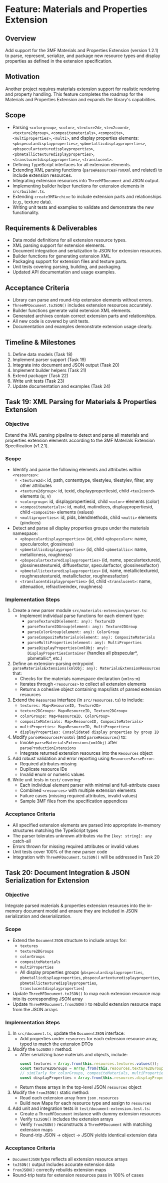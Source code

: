 # Feature: Materials and Properties Extension

## Overview
Add support for the 3MF Materials and Properties Extension (version 1.2.1) to parse, represent, serialize, and package new resource types and display properties as defined in the extension specification.

## Motivation
Another project requires materials extension support for realistic rendering and property handling. This feature completes the roadmap for the Materials and Properties Extension and expands the library's capabilities.

## Scope
- Parsing `<colorgroup>`, `<color>`, `<texture2d>`, `<tex2coord>`, `<texture2dgroup>`, `<compositematerials>`, `<composite>`, `<multiproperties>`, `<multi>`, and display properties elements: `<pbspeculardisplayproperties>`, `<pbmetallicdisplayproperties>`, `<pbspeculartexturedisplayproperties>`, `<pbmetallictexturedisplayproperties>`, `<translucentdisplayproperties>`, `<translucent>`.
- Defining TypeScript interfaces for all extension elements.
- Extending XML parsing functions (`parseResourcesFromXml` and related) to include extension resources.
- Integrating extension resources into `ThreeMFDocument` and JSON output.
- Implementing builder helper functions for extension elements in `src/builder.ts`.
- Extending `create3MFArchive` to include extension parts and relationships (e.g., texture data).
- Writing unit tests and examples to validate and demonstrate the new functionality.

## Requirements & Deliverables
- Data model definitions for all extension resource types.
- XML parsing support for extension elements.
- Document integration and serialization to JSON for extension resources.
- Builder functions for generating extension XML.
- Packaging support for extension files and texture parts.
- Unit tests covering parsing, building, and packaging.
- Updated API documentation and usage examples.

## Acceptance Criteria
- Library can parse and round-trip extension elements without errors.
- `ThreeMFDocument.toJSON()` includes extension resources accurately.
- Builder functions generate valid extension XML elements.
- Generated archives contain correct extension parts and relationships.
- All new code is covered by unit tests.
- Documentation and examples demonstrate extension usage clearly.

## Timeline & Milestones
1. Define data models (Task 18)
2. Implement parser support (Task 19)
3. Integrate into document and JSON output (Task 20)
4. Implement builder helpers (Task 21)
5. Extend packager (Task 22)
6. Write unit tests (Task 23)
7. Update documentation and examples (Task 24)

## Task 19: XML Parsing for Materials & Properties Extension

### Objective
Extend the XML parsing pipeline to detect and parse all materials and properties extension elements according to the 3MF Materials Extension Specification (v1.2.1).

### Scope
- Identify and parse the following elements and attributes within `<resources>`:
  - `<texture2d>`: id, path, contenttype, tilestyleu, tilestylev, filter, any other attributes
  - `<texture2dgroup>`: id, texid, displaypropertiesid, child `<tex2coord>` elements (u, v)
  - `<colorgroup>`: id, displaypropertiesid, child `<color>` elements (color)
  - `<compositematerials>`: id, matid, matindices, displaypropertiesid, child `<composite>` elements (values)
  - `<multiproperties>`: id, pids, blendmethods, child `<multi>` elements (pindices)
- Detect and parse all display properties groups under the materials namespace:
  - `<pbspeculardisplayproperties>` (id, child `<pbspecular>`: name, specularcolor, glossiness)
  - `<pbmetallicdisplayproperties>` (id, child `<pbmetallic>`: name, metallicness, roughness)
  - `<pbspeculartexturedisplayproperties>` (id, name, speculartextureid, glossinesstextureid, diffusefactor, specularfactor, glossinessfactor)
  - `<pbmetallictexturedisplayproperties>` (id, name, metallictextureid, roughnesstextureid, metallicfactor, roughnessfactor)
  - `<translucentdisplayproperties>` (id, child `<translucent>`: name, attenuation, refractiveindex, roughness)

### Implementation Steps
1. Create a new parser module `src/materials-extension/parser.ts`:
   - Implement individual parse functions for each element type:
     - `parseTexture2D(element: any): Texture2D`
     - `parseTexture2DGroup(element: any): Texture2DGroup`
     - `parseColorGroup(element: any): ColorGroup`
     - `parseCompositeMaterials(element: any): CompositeMaterials`
     - `parseMultiProperties(element: any): MultiProperties`
     - `parseDisplayProperties(xmlObj: any): DisplayPropertiesContainer` (handles all pbspecular*, pbmetallic*, etc.)
2. Define an extension-parsing entrypoint `parseMaterialsExtensions(xmlObj: any): MaterialsExtensionResources` that:
   - Checks for the materials namespace declaration (`xmlns:m`)
   - Iterates through `<resources>` to collect all extension elements
   - Returns a cohesive object containing maps/lists of parsed extension resources
3. Extend the `Resources` interface (in `src/resources.ts`) to include:
   - `textures: Map<ResourceID, Texture2D>`
   - `texture2DGroups: Map<ResourceID, Texture2DGroup>`
   - `colorGroups: Map<ResourceID, ColorGroup>`
   - `compositeMaterials: Map<ResourceID, CompositeMaterials>`
   - `multiProperties: Map<ResourceID, MultiProperties>`
   - `displayProperties: Consolidated display properties by group ID`
4. Modify `parseResourcesFromXml` (and `parseResources`) to:
   - Invoke `parseMaterialsExtensions(xmlObj)` after `parseProductionExtensions`
   - Integrate returned extension resources into the `Resources` object
5. Add robust validation and error reporting using `ResourcesParseError`:
   - Required attributes missing
   - Duplicate resource IDs
   - Invalid enum or numeric values
6. Write unit tests in `test/` covering:
   - Each individual element parser with minimal and full-attribute cases
   - Combined `<resources>` with multiple extension elements
   - Failure cases (missing required attributes, invalid values)
   - Sample 3MF files from the specification appendices

### Acceptance Criteria
- All specified extension elements are parsed into appropriate in-memory structures matching the TypeScript types
- The parser tolerates unknown attributes via the `[key: string]: any` catch-all
- Errors thrown for missing required attributes or invalid values
- Unit tests cover 100% of the new parser code
- Integration with `ThreeMFDocument.toJSON()` will be addressed in Task 20 

## Task 20: Document Integration & JSON Serialization for Extension

### Objective
Integrate parsed materials & properties extension resources into the in-memory document model and ensure they are included in JSON serialization and deserialization.

### Scope
- Extend the `DocumentJSON` structure to include arrays for:
  - `textures`
  - `texture2DGroups`
  - `colorGroups`
  - `compositeMaterials`
  - `multiProperties`
  - All display properties groups (`pbspeculardisplayproperties`, `pbmetallicdisplayproperties`, `pbspeculartexturedisplayproperties`, `pbmetallictexturedisplayproperties`, `translucentdisplayproperties`)
- Update `ThreeMFDocument.toJSON()` to map each extension resource map into its corresponding JSON array
- Update `ThreeMFDocument.fromJSON()` to rebuild extension resource maps from the JSON arrays

### Implementation Steps
1. In `src/document.ts`, update the `DocumentJSON` interface:
   - Add properties under `resources` for each extension resource array, typed to match the extension DTOs
2. Modify the `toJSON()` method:
   - After serializing base materials and objects, include:
     ```ts
     const textures = Array.from(this.resources.textures.values());
     const texture2DGroups = Array.from(this.resources.texture2DGroups.values());
     // similarly for colorGroups, compositeMaterials, multiProperties
     const displayProperties = Array.from(this.resources.displayProperties.values());
     ```
   - Return these arrays in the top-level JSON `resources` object
3. Modify the `fromJSON()` static method:
   - Read each extension array from `json.resources`
   - Build new Maps for each resource type and assign to `resources`
4. Add unit and integration tests in `test/document-extension.test.ts`:
   - Create a `ThreeMFDocument` instance with dummy extension resources
   - Verify `toJSON()` includes the extension arrays
   - Verify `fromJSON()` reconstructs a `ThreeMFDocument` with matching extension maps
   - Round-trip JSON → object → JSON yields identical extension data

### Acceptance Criteria
- `DocumentJSON` type reflects all extension resource arrays
- `toJSON()` output includes accurate extension data
- `fromJSON()` correctly rebuilds extension maps
- Round-trip tests for extension resources pass in 100% of cases 